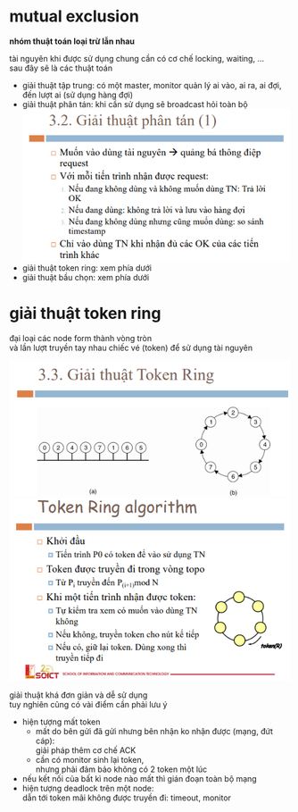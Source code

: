 # mutual exclusion

**nhóm thuật toán loại trừ lẫn nhau**

tài nguyên khi được sử dụng chung cần có cơ chế locking, waiting, ... <br>
sau đây sẽ là các thuật toán

-   giải thuật tập trung: có một master, monitor quản lý ai vào, ai ra, ai đợi, đến lượt ai (sử dụng hàng đợi)
-   giải thuật phân tán: khi cần sử dụng sẽ broadcast hỏi toàn bộ
    ![](./img/noname1.PNG)
-   giải thuật token ring: xem phía dưới
-   giải thuật bầu chọn: xem phía dưới

# giải thuật token ring

đại loại các node form thành vòng tròn<br>
và lần lượt truyền tay nhau chiếc vé (token) để sử dụng tài nguyên

![](./img/token-ring-1.PNG)
![](./img/token-ring-2.PNG)

giải thuật khá đơn giản và dễ sử dụng<br>
tuy nghiên cũng có vài điểm cần phải lưu ý

-   hiện tượng mất token
    -   mất do bên gửi đã gửi nhưng bên nhận ko nhận được (mạng, đứt cáp):<br>
        giải pháp thêm cơ chế ACK
    -   cần có monitor sinh lại token,<br>
        nhưng phải đảm bảo không có 2 token một lúc
-   nếu kết nối của bất kì node nào mất thì gián đoạn toàn bộ mạng
-   hiện tượng deadlock trên một node:<br>
    dẫn tới token mãi không được truyền đi: timeout, monitor

